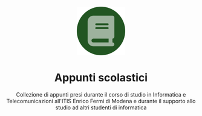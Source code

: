 <div align="center">

![](.media/icon-128x128_round.png)

# Appunti scolastici

Collezione di appunti presi durante il corso di studio in Informatica e Telecomunicazioni all'ITIS Enrico Fermi di Modena e durante il supporto allo studio ad altri studenti di informatica

</div>
